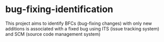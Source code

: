 # bug-fixing-identification
This project aims to identify BFCs (bug-fixing changes) with only new additions is associated with a fixed bug using ITS (issue tracking system) and SCM (source code management system)
